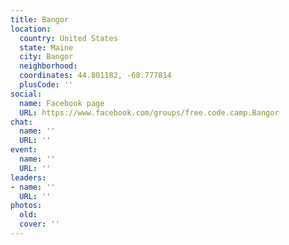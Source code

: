 ```yaml
---
title: Bangor
location:
  country: United States
  state: Maine
  city: Bangor
  neighborhood: 
  coordinates: 44.801182, -68.777814
  plusCode: ''
social:
  name: Facebook page
  URL: https://www.facebook.com/groups/free.code.camp.Bangor
chat:
  name: ''
  URL: ''
event:
  name: ''
  URL: ''
leaders:
- name: ''
  URL: ''
photos:
  old: 
  cover: ''
---
```

